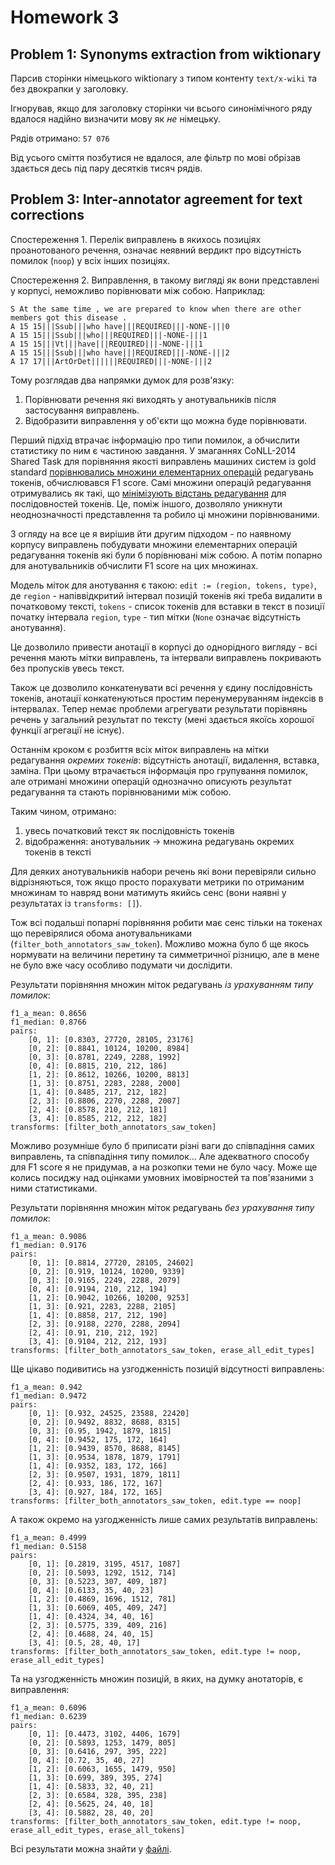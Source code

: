 
# Homework 3

## Problem 1: Synonyms extraction from wiktionary

Парсив сторінки німецького wiktionary з типом контенту `text/x-wiki` та без двокрапки у заголовку.

Ігнорував, якщо для заголовку сторінки чи всього синонімічного ряду вдалося
надійно визначити мову як *не* німецьку.

Рядів отримано: `57 076`

Від усього сміття позбутися не вдалося, але фільтр по мові обрізав
здається десь під пару десятків тисяч рядів.


## Problem 3: Inter-annotator agreement for text corrections

Спостереження 1. Перелік виправлень в якихось позиціях проанотованого речення,
означає неявний вердикт про відсутність помилок (`noop`) у всіх інших позиціях.

Спостереження 2. Виправлення, в такому вигляді як вони представлені у корпусі,
неможливо порівнювати між собою. Наприклад:

    S At the same time , we are prepared to know when there are other members got this disease .
    A 15 15|||Ssub|||who have|||REQUIRED|||-NONE-|||0
    A 15 15|||Ssub|||who|||REQUIRED|||-NONE-|||1
    A 15 15|||Vt|||have|||REQUIRED|||-NONE-|||1
    A 15 15|||Ssub|||who have|||REQUIRED|||-NONE-|||2
    A 17 17|||ArtOrDet||||||REQUIRED|||-NONE-|||2

Тому розглядав два напрямки думок для розв'язку:
1. Порівнювати речення які виходять у анотувальників після застосування виправлень.
2. Відобразити виправлення у об'єкти що можна буде порівнювати.

Перший підхід втрачає інформацію про типи помилок, а обчислити статистику по ним є частиною завдання.
У змаганнях CoNLL-2014 Shared Task для порівняння якості виправлень машиних систем із gold standard
[порівнювались множини елементарних операцій][1] редагувань токенів, обчислювався F1 score.
Самі множини операцій редагування отримувались як такі, що
[мінімізують відстань редагування][2] для послідовностей токенів.
Це, поміж іншого, дозволяло уникнути неоднозначності представлення та робило ці множини порівнюваними.

[1]: https://www.aclweb.org/anthology/W14-1701/
[2]: https://www.aclweb.org/anthology/N12-1067/

З огляду на все це я вирішив йти другим підходом - по наявному корпусу виправлень побудувати множини
елементарних операцій редагування токенів які були б порівнювані між собою.
А потім попарно для анотувальників обчислити F1 score на цих множинах.

Модель міток для анотування є такою: `edit := (region, tokens, type)`, де
`region` - напіввідкритий інтервал позицій токенів які треба видалити в початковому тексті,
`tokens` - список токенів для вставки в текст в позиції початку інтервала `region`,
`type` - тип мітки (`None` означає відсутність анотування).

Це дозволило привести анотації в корпусі до однорідного вигляду -
всі речення мають мітки виправлень, та інтервали виправлень покривають без пропусків увесь текст.

Також це дозволило конкатенувати всі речення у єдину послідовність токенів,
анотації конкатенуються простим перенумеруванням індексів в інтервалах.
Тепер немає проблеми агрегувати результати порівнянь речень у загальний результат по тексту
(мені здається якоїсь хорошої функції агрегації не існує).

Останнім кроком є розбиття всіх міток виправлень на мітки редагування *окремих токенів*:
відсутність анотації, видалення, вставка, заміна.
При цьому втрачається інформація про групування помилок, але отримані множини
операцій однозначно описують результат редагування та стають порівнюваними між собою.

Таким чином, отримано:
1. увесь початковий текст як послідовність токенів
2. відображення: анотувальник → множина редагувань окремих токенів в тексті

Для деяких анотувальників набори речень які вони перевіряли сильно відрізняються,
тож якщо просто порахувати метрики по отриманим множинам то навряд вони матимуть
якийсь сенс (вони наявні у результатах із `transforms: []`).

Тож всі подальші попарні порівняння робити має сенс тільки на токенах що перевірялися
обома анотувальниками (`filter_both_annotators_saw_token`).
Можливо можна було б ще якось нормувати на величини перетину та симметричної різницю,
але в мене не було вже часу особливо подумати чи дослідити.

Результати порівняння множин міток редагувань *із урахуванням типу помилок*:

    f1_a_mean: 0.8656
    f1_median: 0.8766
    pairs:
        [0, 1]: [0.8303, 27720, 28105, 23176]
        [0, 2]: [0.8841, 10124, 10200, 8984]
        [0, 3]: [0.8781, 2249, 2288, 1992]
        [0, 4]: [0.8815, 210, 212, 186]
        [1, 2]: [0.8612, 10266, 10200, 8813]
        [1, 3]: [0.8751, 2283, 2288, 2000]
        [1, 4]: [0.8485, 217, 212, 182]
        [2, 3]: [0.8806, 2270, 2288, 2007]
        [2, 4]: [0.8578, 210, 212, 181]
        [3, 4]: [0.8585, 212, 212, 182]
    transforms: [filter_both_annotators_saw_token]

Можливо розумніше було б приписати різні ваги до співпадіння самих виправлень,
та співпадіння типу помилок... Але адекватного способу для F1 score я не придумав,
а на розкопки теми не було часу. Може ще колись посиджу над оцінками умовних імовірностей
та пов'язаними з ними статистиками.

Результати порівняння множин міток редагувань *без урахування типу помилок*:

    f1_a_mean: 0.9086
    f1_median: 0.9176
    pairs:
        [0, 1]: [0.8814, 27720, 28105, 24602]
        [0, 2]: [0.919, 10124, 10200, 9339]
        [0, 3]: [0.9165, 2249, 2288, 2079]
        [0, 4]: [0.9194, 210, 212, 194]
        [1, 2]: [0.9042, 10266, 10200, 9253]
        [1, 3]: [0.921, 2283, 2288, 2105]
        [1, 4]: [0.8858, 217, 212, 190]
        [2, 3]: [0.9188, 2270, 2288, 2094]
        [2, 4]: [0.91, 210, 212, 192]
        [3, 4]: [0.9104, 212, 212, 193]
    transforms: [filter_both_annotators_saw_token, erase_all_edit_types]

Ще цікаво подивитись на узгодженність позицій відсутності виправлень:

    f1_a_mean: 0.942
    f1_median: 0.9472
    pairs:
        [0, 1]: [0.932, 24525, 23588, 22420]
        [0, 2]: [0.9492, 8832, 8688, 8315]
        [0, 3]: [0.95, 1942, 1879, 1815]
        [0, 4]: [0.9452, 175, 172, 164]
        [1, 2]: [0.9439, 8570, 8688, 8145]
        [1, 3]: [0.9534, 1878, 1879, 1791]
        [1, 4]: [0.9352, 183, 172, 166]
        [2, 3]: [0.9507, 1931, 1879, 1811]
        [2, 4]: [0.933, 186, 172, 167]
        [3, 4]: [0.927, 184, 172, 165]
    transforms: [filter_both_annotators_saw_token, edit.type == noop]

А також окремо на узгодженність лише самих результатів виправлень:

    f1_a_mean: 0.4999
    f1_median: 0.5158
    pairs:
        [0, 1]: [0.2819, 3195, 4517, 1087]
        [0, 2]: [0.5093, 1292, 1512, 714]
        [0, 3]: [0.5223, 307, 409, 187]
        [0, 4]: [0.6133, 35, 40, 23]
        [1, 2]: [0.4869, 1696, 1512, 781]
        [1, 3]: [0.6069, 405, 409, 247]
        [1, 4]: [0.4324, 34, 40, 16]
        [2, 3]: [0.5775, 339, 409, 216]
        [2, 4]: [0.4688, 24, 40, 15]
        [3, 4]: [0.5, 28, 40, 17]
    transforms: [filter_both_annotators_saw_token, edit.type != noop, erase_all_edit_types]

Та на узгодженність множин позицій, в яких, на думку анотаторів, є виправлення:

    f1_a_mean: 0.6096
    f1_median: 0.6239
    pairs:
        [0, 1]: [0.4473, 3102, 4406, 1679]
        [0, 2]: [0.5893, 1253, 1479, 805]
        [0, 3]: [0.6416, 297, 395, 222]
        [0, 4]: [0.72, 35, 40, 27]
        [1, 2]: [0.6063, 1655, 1479, 950]
        [1, 3]: [0.699, 389, 395, 274]
        [1, 4]: [0.5833, 32, 40, 21]
        [2, 3]: [0.6584, 328, 395, 238]
        [2, 4]: [0.5625, 24, 40, 18]
        [3, 4]: [0.5882, 28, 40, 20]
    transforms: [filter_both_annotators_saw_token, edit.type != noop, erase_all_edit_types, erase_all_tokens]

Всі результати можна знайти у [файлі](./output/3.agreement.results.yaml).
